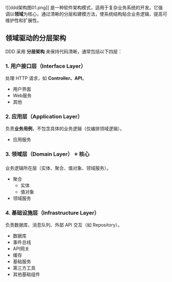 ![[ddd架构图01.png]]
是一种软件架构模式，适用于复杂业务系统的开发。它强调以**领域**为核心，通过清晰的分层和建模方法，使系统结构贴合业务逻辑，提高可维护性和扩展性。

## 领域驱动的分层架构

DDD 采用 **分层架构** 来保持代码清晰，通常包括以下四层：

### 1. **用户接口层（Interface Layer）**
处理 HTTP 请求，如 **Controller、API**。

- 用户界面
- Web服务
- 其他

### 2. **应用层（Application Layer）**
负责**业务用例**，不包含具体的业务逻辑（仅编排领域逻辑）。

- 应用服务
### 3. **领域层（Domain Layer）** ⭐ **核心**
业务逻辑所在层（实体、聚合、值对象、领域服务）。

- 聚合
	- 实体
	- 值对象
- 领域服务
### 4. **基础设施层（Infrastructure Layer）**
负责数据库、消息队列、外部 API 交互（如 Repository）。

- 数据库
- 事件总线
- API网关
- 缓存
- 基础服务
- 第三方工具
- 其他基础组件